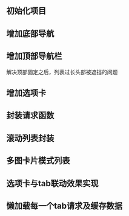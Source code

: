 ## 初始化项目

## 增加底部导航

## 增加顶部导航栏
解决顶部固定之后，列表过长头部被遮挡的问题


## 增加选项卡

## 封装请求函数

## 滚动列表封装

## 多图卡片模式列表

## 选项卡与tab联动效果实现

## 懒加载每一个tab请求及缓存数据
